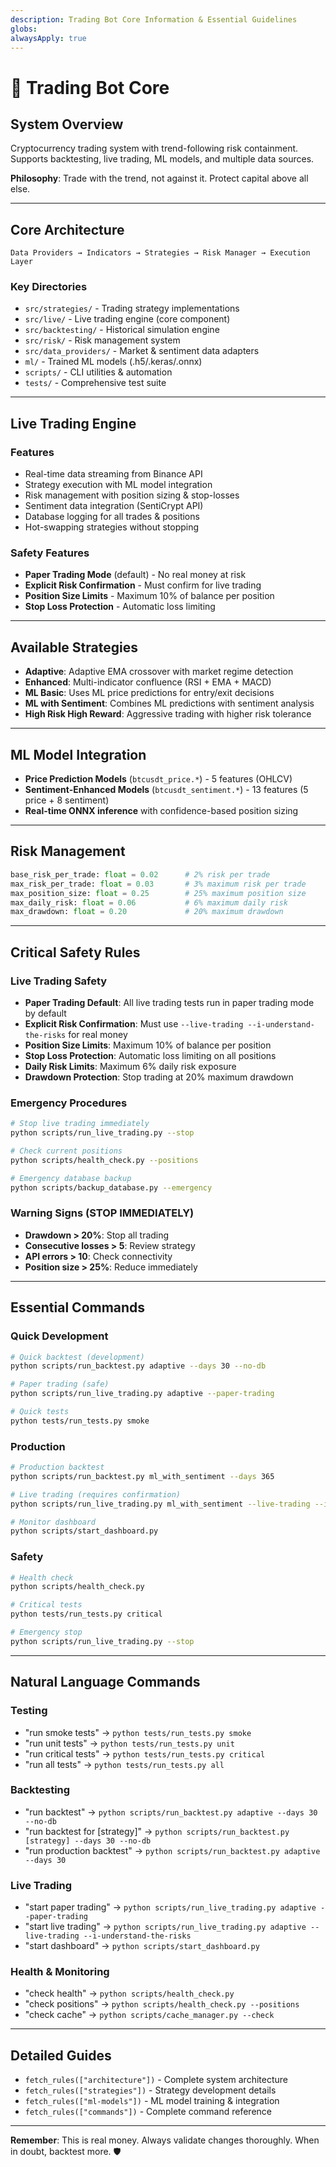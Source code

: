 ```yaml
---
description: Trading Bot Core Information & Essential Guidelines
globs: 
alwaysApply: true
---
```


# 🤖 Trading Bot Core

## System Overview
Cryptocurrency trading system with trend-following risk containment. Supports backtesting, live trading, ML models, and multiple data sources.

**Philosophy**: Trade with the trend, not against it. Protect capital above all else.

---

## Core Architecture
```
Data Providers → Indicators → Strategies → Risk Manager → Execution Layer
```

### Key Directories
- `src/strategies/` - Trading strategy implementations
- `src/live/` - Live trading engine (core component)
- `src/backtesting/` - Historical simulation engine
- `src/risk/` - Risk management system
- `src/data_providers/` - Market & sentiment data adapters
- `ml/` - Trained ML models (.h5/.keras/.onnx)
- `scripts/` - CLI utilities & automation
- `tests/` - Comprehensive test suite

---

## Live Trading Engine

### Features
- Real-time data streaming from Binance API
- Strategy execution with ML model integration
- Risk management with position sizing & stop-losses
- Sentiment data integration (SentiCrypt API)
- Database logging for all trades & positions
- Hot-swapping strategies without stopping

### Safety Features
- **Paper Trading Mode** (default) - No real money at risk
- **Explicit Risk Confirmation** - Must confirm for live trading
- **Position Size Limits** - Maximum 10% of balance per position
- **Stop Loss Protection** - Automatic loss limiting

---

## Available Strategies
- **Adaptive**: Adaptive EMA crossover with market regime detection
- **Enhanced**: Multi-indicator confluence (RSI + EMA + MACD)
- **ML Basic**: Uses ML price predictions for entry/exit decisions
- **ML with Sentiment**: Combines ML predictions with sentiment analysis
- **High Risk High Reward**: Aggressive trading with higher risk tolerance

---

## ML Model Integration
- **Price Prediction Models** (`btcusdt_price.*`) - 5 features (OHLCV)
- **Sentiment-Enhanced Models** (`btcusdt_sentiment.*`) - 13 features (5 price + 8 sentiment)
- **Real-time ONNX inference** with confidence-based position sizing

---

## Risk Management
```python
base_risk_per_trade: float = 0.02      # 2% risk per trade
max_risk_per_trade: float = 0.03       # 3% maximum risk per trade
max_position_size: float = 0.25        # 25% maximum position size
max_daily_risk: float = 0.06           # 6% maximum daily risk
max_drawdown: float = 0.20             # 20% maximum drawdown
```

---

## Critical Safety Rules

### Live Trading Safety
- **Paper Trading Default**: All live trading tests run in paper trading mode by default
- **Explicit Risk Confirmation**: Must use `--live-trading --i-understand-the-risks` for real money
- **Position Size Limits**: Maximum 10% of balance per position
- **Stop Loss Protection**: Automatic loss limiting on all positions
- **Daily Risk Limits**: Maximum 6% daily risk exposure
- **Drawdown Protection**: Stop trading at 20% maximum drawdown

### Emergency Procedures
```bash
# Stop live trading immediately
python scripts/run_live_trading.py --stop

# Check current positions
python scripts/health_check.py --positions

# Emergency database backup
python scripts/backup_database.py --emergency
```

### Warning Signs (STOP IMMEDIATELY)
- **Drawdown > 20%**: Stop all trading
- **Consecutive losses > 5**: Review strategy
- **API errors > 10**: Check connectivity
- **Position size > 25%**: Reduce immediately

---

## Essential Commands

### Quick Development
```bash
# Quick backtest (development)
python scripts/run_backtest.py adaptive --days 30 --no-db

# Paper trading (safe)
python scripts/run_live_trading.py adaptive --paper-trading

# Quick tests
python tests/run_tests.py smoke
```

### Production
```bash
# Production backtest
python scripts/run_backtest.py ml_with_sentiment --days 365

# Live trading (requires confirmation)
python scripts/run_live_trading.py ml_with_sentiment --live-trading --i-understand-the-risks

# Monitor dashboard
python scripts/start_dashboard.py
```

### Safety
```bash
# Health check
python scripts/health_check.py

# Critical tests
python tests/run_tests.py critical

# Emergency stop
python scripts/run_live_trading.py --stop
```

---

## Natural Language Commands

### Testing
- "run smoke tests" → `python tests/run_tests.py smoke`
- "run unit tests" → `python tests/run_tests.py unit`
- "run critical tests" → `python tests/run_tests.py critical`
- "run all tests" → `python tests/run_tests.py all`

### Backtesting
- "run backtest" → `python scripts/run_backtest.py adaptive --days 30 --no-db`
- "run backtest for [strategy]" → `python scripts/run_backtest.py [strategy] --days 30 --no-db`
- "run production backtest" → `python scripts/run_backtest.py adaptive --days 30`

### Live Trading
- "start paper trading" → `python scripts/run_live_trading.py adaptive --paper-trading`
- "start live trading" → `python scripts/run_live_trading.py adaptive --live-trading --i-understand-the-risks`
- "start dashboard" → `python scripts/start_dashboard.py`

### Health & Monitoring
- "check health" → `python scripts/health_check.py`
- "check positions" → `python scripts/health_check.py --positions`
- "check cache" → `python scripts/cache_manager.py --check`

---

## Detailed Guides
- `fetch_rules(["architecture"])` - Complete system architecture
- `fetch_rules(["strategies"])` - Strategy development details
- `fetch_rules(["ml-models"])` - ML model training & integration
- `fetch_rules(["commands"])` - Complete command reference

---

**Remember**: This is real money. Always validate changes thoroughly. When in doubt, backtest more. 🛡️